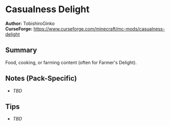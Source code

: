 # Casualness Delight

**Author:** TobishiroGinko  
**CurseForge:** https://www.curseforge.com/minecraft/mc-mods/casualness-delight

## Summary
Food, cooking, or farming content (often for Farmer's Delight).

## Notes (Pack-Specific)
- _TBD_

## Tips
- _TBD_

